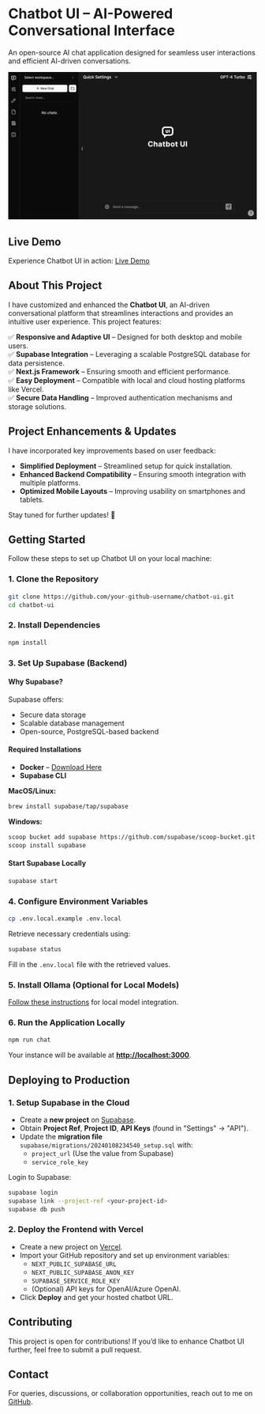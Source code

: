 # **Chatbot UI – AI-Powered Conversational Interface**  

An open-source AI chat application designed for seamless user interactions and efficient AI-driven conversations.  

![Chatbot UI Screenshot](./public/readme/screenshot.png)  

## **Live Demo**  
Experience Chatbot UI in action: [Live Demo](https://akshaykalapgar.com/projects/ui-chatbot)  

## **About This Project**  
I have customized and enhanced the **Chatbot UI**, an AI-driven conversational platform that streamlines interactions and provides an intuitive user experience. This project features:  

✅ **Responsive and Adaptive UI** – Designed for both desktop and mobile users.  
✅ **Supabase Integration** – Leveraging a scalable PostgreSQL database for data persistence.  
✅ **Next.js Framework** – Ensuring smooth and efficient performance.  
✅ **Easy Deployment** – Compatible with local and cloud hosting platforms like Vercel.  
✅ **Secure Data Handling** – Improved authentication mechanisms and storage solutions.  

## **Project Enhancements & Updates**  
I have incorporated key improvements based on user feedback:  
- **Simplified Deployment** – Streamlined setup for quick installation.  
- **Enhanced Backend Compatibility** – Ensuring smooth integration with multiple platforms.  
- **Optimized Mobile Layouts** – Improving usability on smartphones and tablets.  

Stay tuned for further updates! 🚀  

## **Getting Started**  

Follow these steps to set up Chatbot UI on your local machine:  

### **1. Clone the Repository**  
```bash
git clone https://github.com/your-github-username/chatbot-ui.git
cd chatbot-ui
```

### **2. Install Dependencies**  
```bash
npm install
```

### **3. Set Up Supabase (Backend)**  
#### **Why Supabase?**  
Supabase offers:  
- Secure data storage  
- Scalable database management  
- Open-source, PostgreSQL-based backend  

#### **Required Installations**  
- **Docker** – [Download Here](https://docs.docker.com/get-docker)  
- **Supabase CLI**  

**MacOS/Linux:**  
```bash
brew install supabase/tap/supabase
```
**Windows:**  
```bash
scoop bucket add supabase https://github.com/supabase/scoop-bucket.git
scoop install supabase
```

#### **Start Supabase Locally**  
```bash
supabase start
```

### **4. Configure Environment Variables**  
```bash
cp .env.local.example .env.local
```
Retrieve necessary credentials using:  
```bash
supabase status
```
Fill in the `.env.local` file with the retrieved values.  

### **5. Install Ollama (Optional for Local Models)**  
[Follow these instructions](https://github.com/jmorganca/ollama#macos) for local model integration.  

### **6. Run the Application Locally**  
```bash
npm run chat
```
Your instance will be available at **[http://localhost:3000](http://localhost:3000)**.  

## **Deploying to Production**  

### **1. Setup Supabase in the Cloud**  
- Create a **new project** on [Supabase](https://supabase.com/).  
- Obtain **Project Ref**, **Project ID**, **API Keys** (found in "Settings" → "API").  
- Update the **migration file** `supabase/migrations/20240108234540_setup.sql` with:  
  - `project_url` (Use the value from Supabase)  
  - `service_role_key`  

Login to Supabase:  
```bash
supabase login
supabase link --project-ref <your-project-id>
supabase db push
```

### **2. Deploy the Frontend with Vercel**  
- Create a new project on [Vercel](https://vercel.com/).  
- Import your GitHub repository and set up environment variables:  
  - `NEXT_PUBLIC_SUPABASE_URL`  
  - `NEXT_PUBLIC_SUPABASE_ANON_KEY`  
  - `SUPABASE_SERVICE_ROLE_KEY`  
  - (Optional) API keys for OpenAI/Azure OpenAI.  
- Click **Deploy** and get your hosted chatbot URL.  

## **Contributing**  
This project is open for contributions! If you’d like to enhance Chatbot UI further, feel free to submit a pull request.  

## **Contact**  
For queries, discussions, or collaboration opportunities, reach out to me on [GitHub](https://github.com/your-github-username).  
